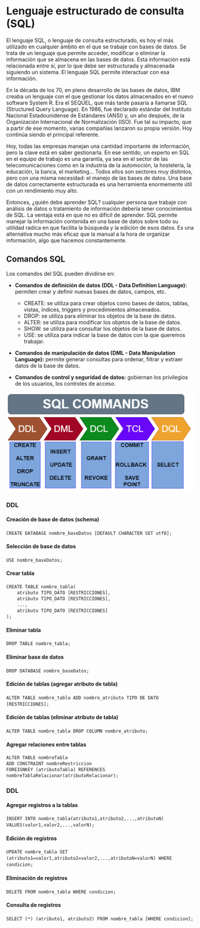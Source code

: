 # Lenguaje estructurado de consulta (SQL)

El lenguaje SQL, o lenguaje de consulta estructurado, es hoy el más utilizado en cualquier ámbito en el que se trabaje con bases de datos. Se trata de un lenguaje que permite acceder, modificar o eliminar la información que se almacena en las bases de datos. Esta información está relacionada entre sí, por lo que debe ser estructurada y almacenada siguiendo un sistema. El lenguaje SQL permite interactuar con esa información.

En la década de los 70, en pleno desarrollo de las bases de datos, IBM creaba un lenguaje con el que gestionar los datos almacenados en el nuevo software System R. Era el SEQUEL, que más tarde pasaría a llamarse SQL (Structured Query Language). En 1986, fue declarado estándar del Instituto Nacional Estadounidense de Estándares (ANSI) y, un año después, de la Organización Internacional de Normalización (ISO). Fue tal su impacto, que a partir de ese momento, varias compañías lanzaron su propia versión. Hoy continúa siendo el principal referente. 

Hoy, todas las empresas manejan una cantidad importante de información, pero la clave está en saber gestionarla. En ese sentido, un experto en SQL en el equipo de trabajo es una garantía, ya sea en el sector de las telecomunicaciones como en la industria de la automoción, la hostelería, la educación, la banca, el marketing... Todos ellos son sectores muy distintos, pero con una misma necesidad: el manejo de las bases de datos. Una base de datos correctamente estructurada es una herramienta enormemente útil con un rendimiento muy alto.

Entonces, ¿quién debe aprender SQL? cualquier persona que trabaje con análisis de datos o tratamiento de información debería tener conocimientos de SQL. La ventaja está en que no es difícil de aprender. SQL permite manejar la información contenida en una base de datos sobre todo su utilidad radica en que facilita la búsqueda y la edición de esos datos. Es una alternativa mucho más eficaz que la manual a la hora de organizar información, algo que hacemos constantemente. 

## Comandos SQL

Los comandos del SQL pueden dividirse en:

- **Comandos de definición de datos (DDL - Data Definition Language):** permiten crear y definir nuevas bases de datos, campos, etc.

    - CREATE: se utiliza para crear objetos como bases de datos, tablas, vistas, índices, triggers y procedimientos almacenados.
    - DROP: se utiliza para eliminar los objetos de la base de datos.
    - ALTER: se utiliza para modificar los objetos de la base de datos.
    - SHOW: se utiliza para consultar los objetos de la base de datos.
    - USE: se utiliza para indicar la base de datos con la que queremos trabajar.

- **Comandos de manipulación de datos (DML - Data Manipulation Language):** permite generar consultas para ordenar, filtrar y extraer datos de la base de datos.

- **Comandos de control y seguridad de datos:** gobiernan los privilegios de los usuarios, los controles de acceso.

![sqlComandos](./imagenes/sqlComandos.png)

### DDL

#### Creación de base de datos (schema)

`CREATE DATABASE nombre_baseDatos [DEFAULT CHARACTER SET utf8];`

#### Selección de base de datos

`USE nombre_baseDatos;`

#### Crear tabla

```
CREATE TABLE nombre_tabla(
    atributo TIPO_DATO [RESTRICCIONES],
    atributo TIPO_DATO [RESTRICCIONES],
    ...,
    atributo TIPO_DATO [RESTRICCIONES]
);
```

#### Eliminar tabla

`DROP TABLE nombre_tabla;`

#### Eliminar base de datos

`DROP DATABASE nombre_baseDatos;`

#### Edición de tablas (agregar atributo de tabla)

`ALTER TABLE nombre_tabla ADD nombre_atributo TIPO DE DATO [RESTRICCIONES];`

#### Edición de tablas (eliminar atributo de tabla)

`ALTER TABLE nombre_tabla DROP COLUMN nombre_atributo;`

#### Agregar relaciones entre tablas

```
ALTER TABLE nombreTabla
ADD CONSTRAINT nombreRestriccion
FOREIGNKEY (atributoTabla) REFERENCES
nombreTablaRelacionar(atributoRelacionar);
```

### DDL

#### Agregar registros a la tablas

`INSERT INTO nombre_tabla(atributo1,atributo2,...,atributoN) VALUES(valor1,valor2,...,valorN);`

#### Edición de registros

`UPDATE nombre_tabla SET (atributo1=valor1,atributo2=valor2,...,atributoN=valorN) WHERE condicion;`

#### Eliminación de registros

`DELETE FROM nombre_tabla WHERE condicion;`

#### Consulta de registros

`SELECT (*) (atributo1, atributo2) FROM nombre_tabla [WHERE condicion];`

<!--## Estructura básica de las consultas SQL
La estructura básica de una expresión SQL consta de tres cláusulas: select, from y where. Las consultas habituales de SQL tienen la forma: 

```
SELECT a1, a2, ..., an
FROM r1, r2, ..., rm
WHERE p
```-->

